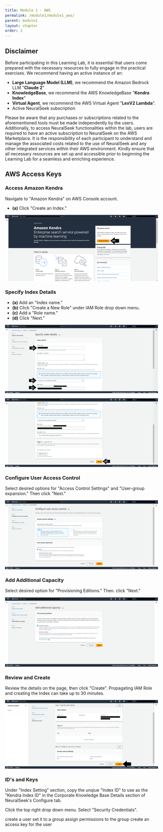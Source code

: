 ```yaml
---
title: Module 1 - AWS
permalink: /module1/module1_aws/
parent: module1
layout: chapter
order: 2
---
```

## Disclaimer

Before participating in this Learning Lab, it is essential that users come prepared with the necessary resources to fully engage in the practical exercises. We recommend having an active instance of an:

- **Large Language Model (LLM)**, we recommend the Amazon Bedrock LLM "**Claude 2**"
- **KnowledgeBase**, we recommend the AWS KnowledgeBase "**Kendra Index**"
- **Virtual Agent**, we recommend the AWS Virtual Agent "**LexV2 Lambda**".
- Active NeuralSeek subscription

Please be aware that any purchases or subscriptions related to the aforementioned tools must be made independently by the users. Additionally, to access NeuralSeek functionalities within the lab, users are required to have an active subscription to NeuralSeek on the AWS Marketplace. It is the responsibility of each participant to understand and manage the associated costs related to the use of NeuralSeek and any other integrated services within their AWS environment. Kindly ensure that all necessary resources are set up and accessible prior to beginning the Learning Lab for a seamless and enriching experience.

## AWS Access Keys
### Access Amazon Kendra
Navigate to "Amazon Kendra" on AWS Console account.
- **(a)** Click "Create an Index."

![image1.1](images/image1.1.png)

### Specify Index Details 
- **(a)** Add an "Index name."
- **(b)** Click "Create a New Role" under IAM Role drop down menu.
- **(c)** Add a "Role name." 
- **(d)** Click "Next." 

![image1.2](images/image1.2.png)

![image1.3](images/image1.3.png)

### Configure User Access Control
Select desired options for "Access Control Settings" and "User-group expansion." Then click "Next."

![image1.4](images/image1.4.png)

### Add Additional Capacity
Select desired option for "Provisioning Editions." Then. click "Next."

![image1.5](images/image1.5.png)

### Review and Create
Review the details on the page, then click "Create". Propagating IAM Role and creating the Index can take up to 30 minutes. 

![image1.6](images/image1.6.png)

### ID's and Keys
Under "Index Setting" section, copy the unqiue "Index ID" to use as the "Kendra Index ID" in the Corporate Knowledge Base Details section of NeuralSeek's Configure tab. 

Click the top right drop down menu. Select "Security Credentials". 

create a user 
set it to a group
assign permissions to the group
create an access key for the user

